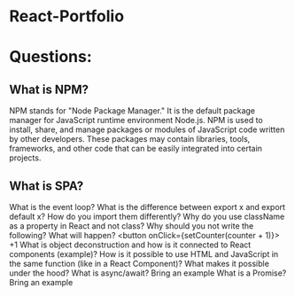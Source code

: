 # React-Portfolio
# Questions:
## What is NPM?
NPM stands for "Node Package Manager." It is the default package manager for JavaScript runtime environment Node.js. NPM is used to install, share, and manage packages or modules of JavaScript code written by other developers. These packages may contain libraries, tools, frameworks, and other code that can be easily integrated into certain projects.

## What is SPA?
What is the event loop?
What is the difference between export x and export default x? How do you import them differently?
Why do you use className as a property in React and not class?
Why should you not write the following? What will happen?
<button onClick={setCounter(counter + 1)}> +1 </button>
What is object deconstruction and how is it connected to React components (example)?
How is it possible to use HTML and JavaScript in the same function (like in a React Component)? What makes it possible under the hood?
What is async/await? Bring an example
What is a Promise? Bring an example
